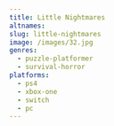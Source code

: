 ```yaml
---
title: Little Nightmares
altnames:
slug: little-nightmares
image: /images/32.jpg
genres:
  - puzzle-platformer
  - survival-horror
platforms:
  - ps4
  - xbox-one
  - switch
  - pc
---
```


